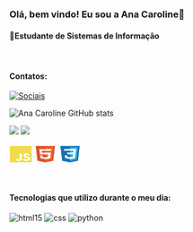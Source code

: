 ### Olá, bem vindo! Eu sou a Ana Caroline👋 <h4>🌱Estudante de Sistemas de Informação</h4></br>

<h4>Contatos:</h4>

[![Sociais](https://img.shields.io/badge/LinkedIn-0077B5?style=for-the-badge&logo=linkedin&logoColor=white)](https://www.linkedin.com/in/ana-caroline-mdm/)

![Ana Caroline GitHub stats](https://github-readme-stats.vercel.app/api?username=AnaCarolineMDM&show_icons=true&theme=cobalt)

 <div>
   <img height="180em" src="https://github-readme-stats.vercel.app/api?username=devemdobro&show_icons=true&theme=tokyonight&include_all_commits=true&count_private=true"/>
   <img height="180em" src="https://github-readme-stats.vercel.app/api/top-langs/?username=devemdobro&layout=compact&langs_count=6&theme=tokyonight"/>
</div>
    

<div style="display: inline_block"><br>
  <img align="center" alt="Js" height="30" width="40" src="https://raw.githubusercontent.com/devicons/devicon/master/icons/javascript/javascript-plain.svg">
  <img align="center" alt="HTML" height="30" width="40" src="https://raw.githubusercontent.com/devicons/devicon/master/icons/html5/html5-original.svg">
  <img align="center" alt="CSS" height="30" width="40" src="https://raw.githubusercontent.com/devicons/devicon/master/icons/css3/css3-original.svg">
</div>
 
<br>

<div style="display: inline_block"></br>
    <h4>Tecnologias que utilizo durante o meu dia:</h4>
    <img olign="center" alt="html15" src="https://img.shields.io/badge/HTML-239120?style=for-the-badge&logo=html5&logoColor=white">
    <img olign="center" alt="css" src="https://img.shields.io/badge/CSS-239120?&style=for-the-badge&logo=css3&logoColor=white">
    <img olign="center" alt="python" src="https://img.shields.io/badge/Python-3776AB?style=for-the-badge&logo=python&logoColor=white">
</div>
